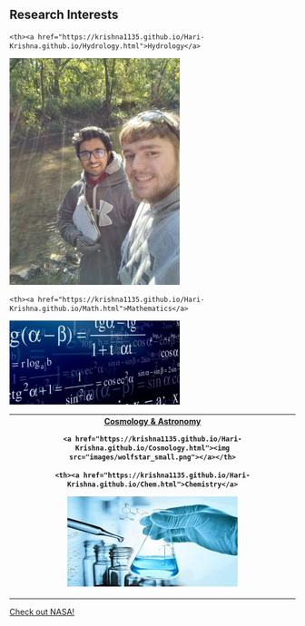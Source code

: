 ## Research Interests

<table style="width:100%">
  <tr>
    <th><a href="https://krishna1135.github.io/Hari-Krishna.github.io/Cosmology.html">Cosmology & Astronomy</a>
      
    <a href="https://krishna1135.github.io/Hari-Krishna.github.io/Cosmology.html"><img src="images/wolfstar_small.png"></a></th>
    
    <th><a href="https://krishna1135.github.io/Hari-Krishna.github.io/Chem.html">Chemistry</a>
<a href="https://krishna1135.github.io/Hari-Krishna.github.io/Chem.html"><img src="images/Chem_small.jpg"></a> </th>

    <th><a href="https://krishna1135.github.io/Hari-Krishna.github.io/Hydrology.html">Hydrology</a>
<a href="https://krishna1135.github.io/Hari-Krishna.github.io/Hydrology.html"><img src="images/hydrology_small.jpg"></a> </th>

    <th><a href="https://krishna1135.github.io/Hari-Krishna.github.io/Math.html">Mathematics</a>
<a href="https://krishna1135.github.io/Hari-Krishna.github.io/Math.html"><img src="images/Math_small.jpg"></a> </th>
  </tr>
</table>

  
<a href="http://nasa.gov">Check out NASA!</a></th>


